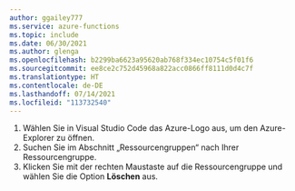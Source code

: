 ```yaml
---
author: ggailey777
ms.service: azure-functions
ms.topic: include
ms.date: 06/30/2021
ms.author: glenga
ms.openlocfilehash: b2299ba6623a95620ab768f334ec10754c5f01f6
ms.sourcegitcommit: ee8ce2c752d45968a822acc0866ff8111d0d4c7f
ms.translationtype: HT
ms.contentlocale: de-DE
ms.lasthandoff: 07/14/2021
ms.locfileid: "113732540"
---
```

1. Wählen Sie in Visual Studio Code das Azure-Logo aus, um den Azure-Explorer zu öffnen. 
1. Suchen Sie im Abschnitt „Ressourcengruppen“ nach Ihrer Ressourcengruppe.
1. Klicken Sie mit der rechten Maustaste auf die Ressourcengruppe und wählen Sie die Option **Löschen** aus.
